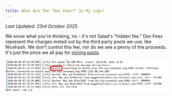 ```yaml
---
title: What Are The "Dev Fees?" In My Logs?
---
```


_Last Updated: 23rd October 2025_

We know what you're thinking, no - it's not Salad's "hidden fee." Dev Fees represent the charges meted out by the third
party pools we use, like Nicehash. We don't control this fee, nor do we see a penny of the proceeds. It's just the price
we all pay for [mining pools](https://en.wikipedia.org/wiki/Mining_pool).

![dev fee screenshot](../../../../content/images/faq/salad-app/what-are-the-dev-fees-in-my-logs_-1.png)
